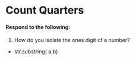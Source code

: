 # Count Quarters
#### Respond to the following:

1. How do you isolate the ones digit of a number?
  * str.substring( a,b)
